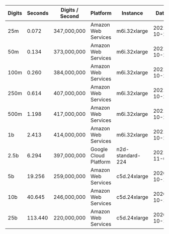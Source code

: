 | Digits | Seconds | Digits / Second | Platform | Instance | Date | Files |
| ------ | ------- | --------------- | -------- | -------- | ---- | ----- |
| 25m | 0.072 | 347,000,000 | Amazon Web Services | m6i.32xlarge | 2021-10-29 | [cfg](../Amazon%20Web%20Services/m6i.32xlarge/BesselJ%280%2C1%29%20%5BSeries%5D/BesselJ%280%2C1%29%20-%2020211029-154627.cfg) [out](../Amazon%20Web%20Services/m6i.32xlarge/BesselJ%280%2C1%29%20%5BSeries%5D/BesselJ%280%2C1%29%20-%2020211029-154627.out) [txt](../Amazon%20Web%20Services/m6i.32xlarge/BesselJ%280%2C1%29%20%5BSeries%5D/BesselJ%280%2C1%29%20-%2020211029-154627.txt) |
| 50m | 0.134 | 373,000,000 | Amazon Web Services | m6i.32xlarge | 2021-10-29 | [cfg](../Amazon%20Web%20Services/m6i.32xlarge/BesselJ%280%2C1%29%20%5BSeries%5D/BesselJ%280%2C1%29%20-%2020211029-160205.cfg) [out](../Amazon%20Web%20Services/m6i.32xlarge/BesselJ%280%2C1%29%20%5BSeries%5D/BesselJ%280%2C1%29%20-%2020211029-160205.out) [txt](../Amazon%20Web%20Services/m6i.32xlarge/BesselJ%280%2C1%29%20%5BSeries%5D/BesselJ%280%2C1%29%20-%2020211029-160205.txt) |
| 100m | 0.260 | 384,000,000 | Amazon Web Services | m6i.32xlarge | 2021-10-29 | [cfg](../Amazon%20Web%20Services/m6i.32xlarge/BesselJ%280%2C1%29%20%5BSeries%5D/BesselJ%280%2C1%29%20-%2020211029-160217.cfg) [out](../Amazon%20Web%20Services/m6i.32xlarge/BesselJ%280%2C1%29%20%5BSeries%5D/BesselJ%280%2C1%29%20-%2020211029-160217.out) [txt](../Amazon%20Web%20Services/m6i.32xlarge/BesselJ%280%2C1%29%20%5BSeries%5D/BesselJ%280%2C1%29%20-%2020211029-160217.txt) |
| 250m | 0.614 | 407,000,000 | Amazon Web Services | m6i.32xlarge | 2021-10-29 | [cfg](../Amazon%20Web%20Services/m6i.32xlarge/BesselJ%280%2C1%29%20%5BSeries%5D/BesselJ%280%2C1%29%20-%2020211029-160223.cfg) [out](../Amazon%20Web%20Services/m6i.32xlarge/BesselJ%280%2C1%29%20%5BSeries%5D/BesselJ%280%2C1%29%20-%2020211029-160223.out) [txt](../Amazon%20Web%20Services/m6i.32xlarge/BesselJ%280%2C1%29%20%5BSeries%5D/BesselJ%280%2C1%29%20-%2020211029-160223.txt) |
| 500m | 1.198 | 417,000,000 | Amazon Web Services | m6i.32xlarge | 2021-10-29 | [cfg](../Amazon%20Web%20Services/m6i.32xlarge/BesselJ%280%2C1%29%20%5BSeries%5D/BesselJ%280%2C1%29%20-%2020211029-171209.cfg) [out](../Amazon%20Web%20Services/m6i.32xlarge/BesselJ%280%2C1%29%20%5BSeries%5D/BesselJ%280%2C1%29%20-%2020211029-171209.out) [txt](../Amazon%20Web%20Services/m6i.32xlarge/BesselJ%280%2C1%29%20%5BSeries%5D/BesselJ%280%2C1%29%20-%2020211029-171209.txt) |
| 1b | 2.413 | 414,000,000 | Amazon Web Services | m6i.32xlarge | 2021-10-29 | [cfg](../Amazon%20Web%20Services/m6i.32xlarge/BesselJ%280%2C1%29%20%5BSeries%5D/BesselJ%280%2C1%29%20-%2020211029-171233.cfg) [out](../Amazon%20Web%20Services/m6i.32xlarge/BesselJ%280%2C1%29%20%5BSeries%5D/BesselJ%280%2C1%29%20-%2020211029-171233.out) [txt](../Amazon%20Web%20Services/m6i.32xlarge/BesselJ%280%2C1%29%20%5BSeries%5D/BesselJ%280%2C1%29%20-%2020211029-171233.txt) |
| 2.5b | 6.294 | 397,000,000 | Google Cloud Platform | n2d-standard-224 | 2021-11-06 | [cfg](../Google%20Cloud%20Platform/n2d-standard-224/BesselJ%280%2C1%29%20%5BSeries%5D/BesselJ%280%2C1%29%20-%2020211106-220558.cfg) [out](../Google%20Cloud%20Platform/n2d-standard-224/BesselJ%280%2C1%29%20%5BSeries%5D/BesselJ%280%2C1%29%20-%2020211106-220558.out) [txt](../Google%20Cloud%20Platform/n2d-standard-224/BesselJ%280%2C1%29%20%5BSeries%5D/BesselJ%280%2C1%29%20-%2020211106-220558.txt) |
| 5b | 19.256 | 259,000,000 | Amazon Web Services | c5d.24xlarge | 2020-10-10 | [cfg](../Amazon%20Web%20Services/c5d.24xlarge/BesselJ%280%2C1%29%20%5BSeries%5D/BesselJ%280%2C1%29%20-%2020201010-202506.cfg) [out](../Amazon%20Web%20Services/c5d.24xlarge/BesselJ%280%2C1%29%20%5BSeries%5D/BesselJ%280%2C1%29%20-%2020201010-202506.out) [txt](../Amazon%20Web%20Services/c5d.24xlarge/BesselJ%280%2C1%29%20%5BSeries%5D/BesselJ%280%2C1%29%20-%2020201010-202506.txt) |
| 10b | 40.645 | 246,000,000 | Amazon Web Services | c5d.24xlarge | 2020-10-10 | [cfg](../Amazon%20Web%20Services/c5d.24xlarge/BesselJ%280%2C1%29%20%5BSeries%5D/BesselJ%280%2C1%29%20-%2020201010-202822.cfg) [out](../Amazon%20Web%20Services/c5d.24xlarge/BesselJ%280%2C1%29%20%5BSeries%5D/BesselJ%280%2C1%29%20-%2020201010-202822.out) [txt](../Amazon%20Web%20Services/c5d.24xlarge/BesselJ%280%2C1%29%20%5BSeries%5D/BesselJ%280%2C1%29%20-%2020201010-202822.txt) |
| 25b | 113.440 | 220,000,000 | Amazon Web Services | c5d.24xlarge | 2020-10-10 | [cfg](../Amazon%20Web%20Services/c5d.24xlarge/BesselJ%280%2C1%29%20%5BSeries%5D/BesselJ%280%2C1%29%20-%2020201010-203222.cfg) [out](../Amazon%20Web%20Services/c5d.24xlarge/BesselJ%280%2C1%29%20%5BSeries%5D/BesselJ%280%2C1%29%20-%2020201010-203222.out) [txt](../Amazon%20Web%20Services/c5d.24xlarge/BesselJ%280%2C1%29%20%5BSeries%5D/BesselJ%280%2C1%29%20-%2020201010-203222.txt) |
